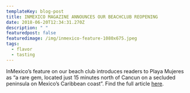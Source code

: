 ```yaml
---
templateKey: blog-post
title: INMEXICO MAGAZINE ANNOUNCES OUR BEACHCLUB REOPENING
date: 2018-06-20T12:34:31.270Z
description: " "
featuredpost: false
featuredimage: /img/inmexico-feature-1080x675.jpeg
tags:
  - flavor
  - tasting
---
```

InMexico’s feature on our beach club introduces readers to Playa Mujeres as “a rare gem, located just 15 minutes north of Cancun on a secluded peninsula on Mexico’s Caribbean coast”. Find the full article [here](https://www.inmexico.com/cancun/la-amada-residences-unveils-new-beach-club/).